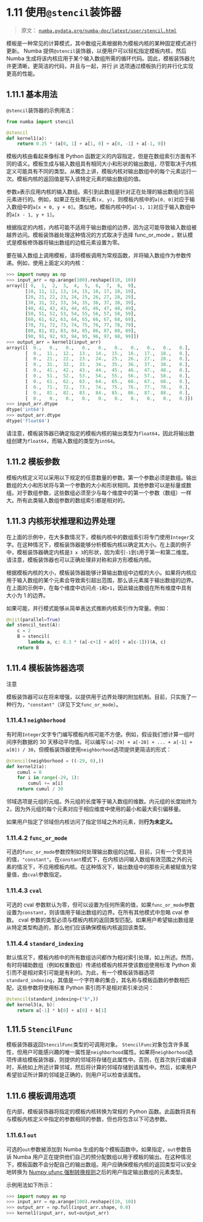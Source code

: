 # 1.11 使用`@stencil`装饰器

> 原文： [`numba.pydata.org/numba-doc/latest/user/stencil.html`](http://numba.pydata.org/numba-doc/latest/user/stencil.html)

模板是一种常见的计算模式，其中数组元素根据称为模板内核的某种固定模式进行更新。 Numba 提供`@stencil`装饰器，以便用户可以轻松指定模板内核，然后 Numba 生成将该内核应用于某个输入数组所需的循环代码。因此，模板装饰器允许更清晰，更简洁的代码，并且与一起，并行 jit 选项通过模板执行的并行化实现更高的性能。

## 1.11.1 基本用法

`@stencil`装饰器的示例用法：

```py
from numba import stencil

@stencil
def kernel1(a):
    return 0.25 * (a[0, 1] + a[1, 0] + a[0, -1] + a[-1, 0])

```

模板内核由看起来像标准 Python 函数定义的内容指定，但是在数组索引方面有不同的语义。模板生成与输入数组具有相同大小和形状的输出数组，尽管取决于内核定义可能具有不同的类型。从概念上讲，模板内核对输出数组中的每个元素运行一次。模板内核的返回值是写入该特定元素的输出数组的值。

参数`a`表示应用内核的输入数组。索引到此数组是针对正在处理的输出数组的当前元素进行的。例如，如果正在处理元素`(x, y)`，则模板内核中的`a[0, 0]`对应于输入数组中的`a[x + 0, y + 0]`。类似地，模板内核中的`a[-1, 1]`对应于输入数组中的`a[x - 1, y + 1]`。

根据指定的内核，内核可能不适用于输出数组的边界，因为这可能导致输入数组被越界访问。模板装饰器处理这种情况的方式取决于选择 func_or_mode 。默认模式是模板修饰器将输出数组的边框元素设置为零。

要在输入数组上调用模板，请将模板调用为常规函数，并将输入数组作为参数传递。例如，使用上面定义的内核：

```py
>>> import numpy as np
>>> input_arr = np.arange(100).reshape((10, 10))
array([[ 0,  1,  2,  3,  4,  5,  6,  7,  8,  9],
       [10, 11, 12, 13, 14, 15, 16, 17, 18, 19],
       [20, 21, 22, 23, 24, 25, 26, 27, 28, 29],
       [30, 31, 32, 33, 34, 35, 36, 37, 38, 39],
       [40, 41, 42, 43, 44, 45, 46, 47, 48, 49],
       [50, 51, 52, 53, 54, 55, 56, 57, 58, 59],
       [60, 61, 62, 63, 64, 65, 66, 67, 68, 69],
       [70, 71, 72, 73, 74, 75, 76, 77, 78, 79],
       [80, 81, 82, 83, 84, 85, 86, 87, 88, 89],
       [90, 91, 92, 93, 94, 95, 96, 97, 98, 99]])
>>> output_arr = kernel1(input_arr)
array([[  0.,   0.,   0.,   0.,   0.,   0.,   0.,   0.,   0.,   0.],
       [  0.,  11.,  12.,  13.,  14.,  15.,  16.,  17.,  18.,   0.],
       [  0.,  21.,  22.,  23.,  24.,  25.,  26.,  27.,  28.,   0.],
       [  0.,  31.,  32.,  33.,  34.,  35.,  36.,  37.,  38.,   0.],
       [  0.,  41.,  42.,  43.,  44.,  45.,  46.,  47.,  48.,   0.],
       [  0.,  51.,  52.,  53.,  54.,  55.,  56.,  57.,  58.,   0.],
       [  0.,  61.,  62.,  63.,  64.,  65.,  66.,  67.,  68.,   0.],
       [  0.,  71.,  72.,  73.,  74.,  75.,  76.,  77.,  78.,   0.],
       [  0.,  81.,  82.,  83.,  84.,  85.,  86.,  87.,  88.,   0.],
       [  0.,   0.,   0.,   0.,   0.,   0.,   0.,   0.,   0.,   0.]])
>>> input_arr.dtype
dtype('int64')
>>> output_arr.dtype
dtype('float64')

```

请注意，模板装饰器已确定指定的模板内核的输出类型为`float64`，因此将输出数组创建为`float64`，而输入数组的类型为`int64`。

## 1.11.2 模板参数

模板内核定义可以采用以下规定的任意数量的参数。第一个参数必须是数组。输出数组的大小和形状将与第一个参数的大小和形状相同。其他参数可以是标量或数组。对于数组参数，这些数组必须至少与每个维度中的第一个参数（数组）一样大。所有此类输入数组参数的数组索引都是相对的。

## 1.11.3 内核形状推理和边界处理

在上面的示例中，在大多数情况下，模板内核中的数组索引将专门使用`Integer`文字。在这种情况下，模板装饰器能够分析模板内核以确定其大小。在上面的例子中，模板装饰器确定内核是`3 x 3`的形状，因为索引`-1`到`1`用于第一和第二维度。请注意，模板装饰器也可以正确处理非对称和非方形模板内核。

根据模板内核的大小，模板装饰器能够计算输出数组中边框的大小。如果将内核应用于输入数组的某个元素会导致索引超出范围，那么该元素属于输出数组的边界。在上面的示例中，在每个维度中访问点`-1`和`+1`，因此输出数组在所有维度中具有大小为 1 的边界。

如果可能，并行模式能够从简单表达式推断内核索引作为常量。例如：

```py
@njit(parallel=True)
def stencil_test(A):
    c = 2
    B = stencil(
        lambda a, c: 0.3 * (a[-c+1] + a[0] + a[c-1]))(A, c)
    return B

```

## 1.11.4 模板装饰器选项

注意

模板装饰器可以在将来增强，以提供用于边界处理的附加机制。目前，只实施了一种行为，`"constant"`（详见下文`func_or_mode`）。

### 1.11.4.1  `neighborhood`

有时用`Integer`文字专门编写模板内核可能不方便。例如，假设我们想计算一组时间序列数据的 30 天移动平均值。可以编写`(a[-29] + a[-28] + ... + a[-1] + a[0]) / 30`，但模板装饰器使用`neighborhood`选项提供更简洁的形式：

```py
@stencil(neighborhood = ((-29, 0),))
def kernel2(a):
    cumul = 0
    for i in range(-29, 1):
        cumul += a[i]
    return cumul / 30

```

邻域选项是元组的元组。外元组的长度等于输入数组的维数。内元组的长度始终为 2，因为外元组的每个元素对应于相应维度中使用的最小和最大索引偏移量。

如果用户指定了邻域但内核访问了指定邻域之外的元素，则**行为未定义。**

### 1.11.4.2  `func_or_mode`

可选的`func_or_mode`参数控制如何处理输出数组的边框。目前，只有一个受支持的值，`"constant"`。在`constant`模式下，在内核访问输入数组有效范围之外的元素的情况下，不应用模板内核。在这种情况下，输出数组中的那些元素被赋值为常量值，由`cval`参数指定。

### 1.11.4.3  `cval`

可选的 cval 参数默认为零，但可以设置为任何所需的值，如果`func_or_mode`参数设置为`constant`，则该值用于输出数组的边界。在所有其他模式中忽略 cval 参数。 cval 参数的类型必须与模板内核的返回类型匹配。如果用户希望输出数组是从特定类型构造的，那么他们应该确保模板内核返回该类型。

### 1.11.4.4  `standard_indexing`

默认情况下，模板内核中的所有数组访问都作为相对索引处理，如上所述。然而，有时将辅助数组（例如权重数组）传递给模板内核并使该数组使用标准 Python 索引而不是相对索引可能是有利的。为此，有一个模板装饰器选项`standard_indexing`，其值是一个字符串的集合，其名称与模板函数的参数相匹配，这些参数将使用标准 Python 索引而不是相对索引来访问：

```py
@stencil(standard_indexing=("b",))
def kernel3(a, b):
    return a[-1] * b[0] + a[0] + b[1]

```

## 1.11.5  `StencilFunc`

模板装饰器返回`StencilFunc`类型的可调用对象。 `StencilFunc`对象包含许多属性，但用户可能感兴趣的唯一属性是`neighborhood`属性。如果将`neighborhood`选项传递给模板装饰器，则提供的邻域将存储在此属性中。否则，在首次执行或编译时，系统如上所述计算邻域，然后将计算的邻域存储到该属性中。然后，如果用户希望验证所计算的邻域是正确的，则用户可以检查该属性。

## 1.11.6 模板调用选项

在内部，模板装饰器将指定的模板内核转换为常规的 Python 函数。此函数将具有与模板内核定义中指定的参数相同的参数，但也将包含以下可选参数。

### 1.11.6.1  `out`

可选的`out`参数被添加到 Numba 生成的每个模板函数中。如果指定，`out`参数告诉 Numba 用户正在提供他们自己的预分配数组以用于模板的输出。在这种情况下，模板函数不会分配自己的输出数组。用户应确保模板内核的返回类型可以安全地转换为 [Numpy ufunc 强制转换规则](http://docs.scipy.org/doc/numpy/reference/ufuncs.html#casting-rules)之后的用户指定输出数组的元素类型。

示例用法如下所示：

```py
>>> import numpy as np
>>> input_arr = np.arange(100).reshape((10, 10))
>>> output_arr = np.full(input_arr.shape, 0.0)
>>> kernel1(input_arr, out=output_arr)

```